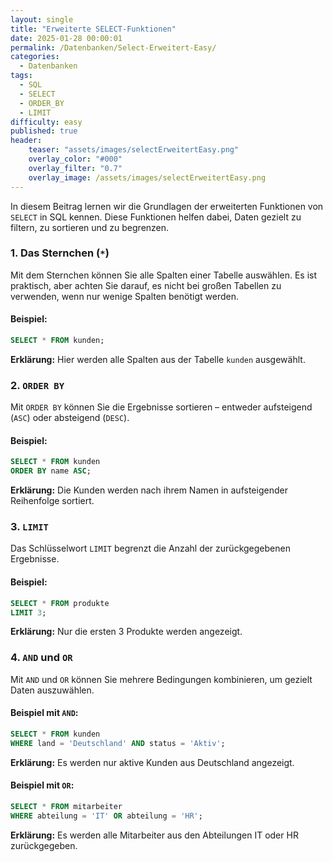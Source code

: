 ```yaml
---
layout: single
title: "Erweiterte SELECT-Funktionen"
date: 2025-01-28 00:00:01
permalink: /Datenbanken/Select-Erweitert-Easy/
categories:
  - Datenbanken
tags:
  - SQL
  - SELECT
  - ORDER_BY
  - LIMIT
difficulty: easy
published: true
header:
    teaser: "assets/images/selectErweitertEasy.png"
    overlay_color: "#000"
    overlay_filter: "0.7"
    overlay_image: /assets/images/selectErweitertEasy.png
---
```


In diesem Beitrag lernen wir die Grundlagen der erweiterten Funktionen von `SELECT` in SQL kennen. Diese Funktionen helfen dabei, Daten gezielt zu filtern, zu sortieren und zu begrenzen.

### 1. Das Sternchen (`*`)
Mit dem Sternchen können Sie alle Spalten einer Tabelle auswählen. Es ist praktisch, aber achten Sie darauf, es nicht bei großen Tabellen zu verwenden, wenn nur wenige Spalten benötigt werden.

#### Beispiel:
```sql
SELECT * FROM kunden;
```
**Erklärung:** Hier werden alle Spalten aus der Tabelle `kunden` ausgewählt.

### 2. `ORDER BY`
Mit `ORDER BY` können Sie die Ergebnisse sortieren – entweder aufsteigend (`ASC`) oder absteigend (`DESC`).

#### Beispiel:
```sql
SELECT * FROM kunden
ORDER BY name ASC;
```
**Erklärung:** Die Kunden werden nach ihrem Namen in aufsteigender Reihenfolge sortiert.

### 3. `LIMIT`
Das Schlüsselwort `LIMIT` begrenzt die Anzahl der zurückgegebenen Ergebnisse.

#### Beispiel:
```sql
SELECT * FROM produkte
LIMIT 3;
```
**Erklärung:** Nur die ersten 3 Produkte werden angezeigt.

### 4. `AND` und `OR`
Mit `AND` und `OR` können Sie mehrere Bedingungen kombinieren, um gezielt Daten auszuwählen.

#### Beispiel mit `AND`:
```sql
SELECT * FROM kunden
WHERE land = 'Deutschland' AND status = 'Aktiv';
```
**Erklärung:** Es werden nur aktive Kunden aus Deutschland angezeigt.

#### Beispiel mit `OR`:
```sql
SELECT * FROM mitarbeiter
WHERE abteilung = 'IT' OR abteilung = 'HR';
```
**Erklärung:** Es werden alle Mitarbeiter aus den Abteilungen IT oder HR zurückgegeben.